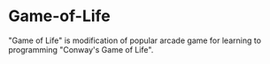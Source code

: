 # Game-of-Life
"Game of Life" is modification of popular arcade game for learning to programming "Conway's Game of Life".
